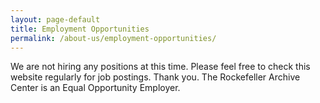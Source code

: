 ```yaml
---
layout: page-default
title: Employment Opportunities
permalink: /about-us/employment-opportunities/
---
```


We are not hiring any positions at this time. Please feel free to check this website regularly for job
postings. Thank you. The Rockefeller Archive Center is an Equal Opportunity Employer.
